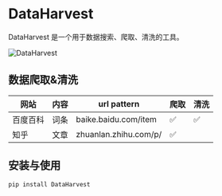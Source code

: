 # DataHarvest

DataHarvest 是一个用于数据搜索、爬取、清洗的工具。

![DataHarvest](https://yuvenhol-1255563050.cos.ap-beijing.myqcloud.com/img/202407022046608.png)

## 数据爬取&清洗

| 网站   | 内容 | url pattern           | 爬取 | 清洗 |
|------|----|-----------------------|----|----|
| 百度百科 | 词条 | baike.baidu.com/item  | ✅  | ✅  |
| 知乎   | 文章 | zhuanlan.zhihu.com/p/ | ✅  |    |

## 安装与使用

```shell
pip install DataHarvest
```


